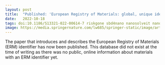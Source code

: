 ```yaml
---
layout: post
title:  "Published: 'European Registry of Materials: global, unique identifiers for (undisclosed) nanomaterials'"
date:   2022-10-18
tags: doi:10.1186/S13321-022-00614-7 riskgone sbd4nano nanosolveit nanocommons gov4nano
image: https://media.springernature.com/lw685/springer-static/image/art%3A10.1186%2Fs13321-022-00614-7/MediaObjects/13321_2022_614_Figa_HTML.png?as=webp
---
```


The paper that introduces and describes the European Registry of Materials (ERM) identifier has now been published.
This database did not exist at the time of writing as there was no public, online information about materials with
an ERM identifier yet.
